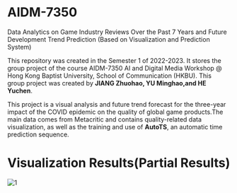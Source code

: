 # AIDM-7350

Data Analytics on Game Industry Reviews Over the Past 7 Years and Future Development Trend Prediction (Based on Visualization and Prediction System)

This repository was created in the Semester 1 of 2022-2023. It stores the group project of the course AIDM-7350 AI and Digital Media Workshop @ Hong Kong Baptist University, School of Communication (HKBU). This group project was created by <b>JIANG Zhuohao, YU Minghao,and HE Yuchen</b>.

This project is a visual analysis and future trend forecast for the three-year impact of the COVID epidemic on the quality of global game products.The main data comes from Metacritic and contains quality-related data visualization, as well as the training and use of <b>AutoTS</b>, an automatic time prediction sequence.

# Visualization Results(Partial Results)

![1](https://github.com/antiwarp2000/AIDM-7350/assets/113169589/c57cb530-a0a1-46e0-9134-fd8f86e438cb)
